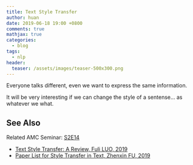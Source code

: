 ```yaml
---
title: Text Style Transfer
author: huan
date: 2019-06-18 19:00 +0800
comments: true
mathjax: true
categories: 
  - blog
tags:
  - nlp
header:
  teaser: /assets/images/teaser-500x300.png
---
```


Everyone talks different, even we want to express the same information.

It will be very interesting if we can change the style of a sentense... as whatever we what.

## See Also

Related AMC Seminar: [S2E14](https://ai-ml.club/events/seminar-meeting-minutes-2-14/)

- [Text Style Transfer: A Review, Fuli LUO, 2019](https://github.com/luofuli/A-Review-of-Text-Style-Transfer)
- [Paper List for Style Transfer in Text, Zhenxin FU, 2019](https://github.com/fuzhenxin/Style-Transfer-in-Text)
